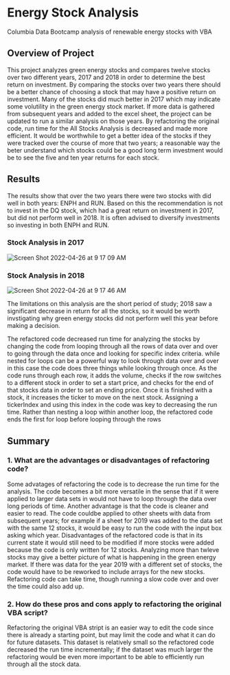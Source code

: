 # Energy Stock Analysis
Columbia Data Bootcamp analysis of renewable energy stocks with VBA

## Overview of Project
This project analyzes green energy stocks and compares twelve stocks over two different years, 2017 and 2018 in order to determine the best return on investment. By comparing the stocks over two years there should be a better chance of choosing a stock that may have a positive return on investment. Many of the stocks did much better in 2017 which may indicate some volutility in the green energy stock market. If more data is gathered from subsequent years and added to the excel sheet, the project can be updated to run a similar analysis on those years. By refactoring the original code, run time for the All Stocks Analysis is decreased and made more efficient. It would be worthwhile to get a better idea of the stocks if they were tracked over the course of more that two years; a reasonable way the beter understand which stocks could be a good long term investment would be to see the five and ten year returns for each stock. 

## Results
The results show that over the two years there were two stocks with did well in both years: ENPH and RUN. Based on this the recommendation is not to invest in the DQ stock, which had a great return on investment in 2017, but did not perform well in 2018. It is often advised to diversify investments so investing in both ENPH and RUN.

### Stock Analysis in 2017
![Screen Shot 2022-04-26 at 9 17 09 AM](https://user-images.githubusercontent.com/99676466/165364178-9809ba59-d313-4acb-9a7d-794f8e21e12b.png)

### Stock Analysis in 2018
![Screen Shot 2022-04-26 at 9 17 46 AM](https://user-images.githubusercontent.com/99676466/165363517-2e977a16-e45f-43a6-bdef-b9576791b907.png)

The limitations on this analysis are the short period of study; 2018 saw a significant decrease in return for all the stocks, so it would be worth invstigating why green energy stocks did not perform well this year before making a decision. 

The refactored code decreased run time for analyzing the stocks by changing the code from looping through all the rows of data over and over to going through the data once and looking for specific index criteria. while nested for loops can be a powerful way to look through data over and over in this case the code does three things while looking through once. As the code runs through each row, it adds the volume, checks if the row switches to a different stock in order to set a start price, and checks for the end of that stocks data in order to set an ending price. Once it is finished with a stock, it increases the ticker to move on the next stock. Assigning a tickerIndex and using this index in the code was key to decreasing the run time. Rather than nesting a loop within another loop, the refactored code ends the first for loop before looping through the rows 

## Summary

### 1. What are the advantages or disadvantages of refactoring code?
  Some advatages of refactoring the code is to decrease the run time for the analysis. The code becomes a bit more versatile in the sense that if it were applied to larger data sets in would not have to loop through the data over long periods of time. Another advantage is that the code is cleaner and easier to read. The code couldbe applied to other sheets with data from subsequent years; for example if a sheet for 2019 was added to the data set with the same 12 stocks, it would be easy to run the code with the input box asking which year.
  Disadvantages of the refactored code is that in its current state it would still need to be modified if more stocks were added because the code is only written for 12 stocks. Analyzing more than twleve stocks may give a better picture of what is happening in the green energy market. If there was data for the year 2019 with a different set of stocks, the code would have to be reworked to include arrays for the new stocks. Refactoring code can take time, though running a slow code over and over the time could also add up.
### 2. How do these pros and cons apply to refactoring the original VBA script?
  Refactoring the original VBA stript is an easier way to edit the code since there is already a starting point, but may limit the code and what it can do for future datasets. This dataset is relatively small so the refactored code decreased the run time incrementally; if the dataset was much larger the refactoring would be even more important to be able to efficiently run through all the stock data.
